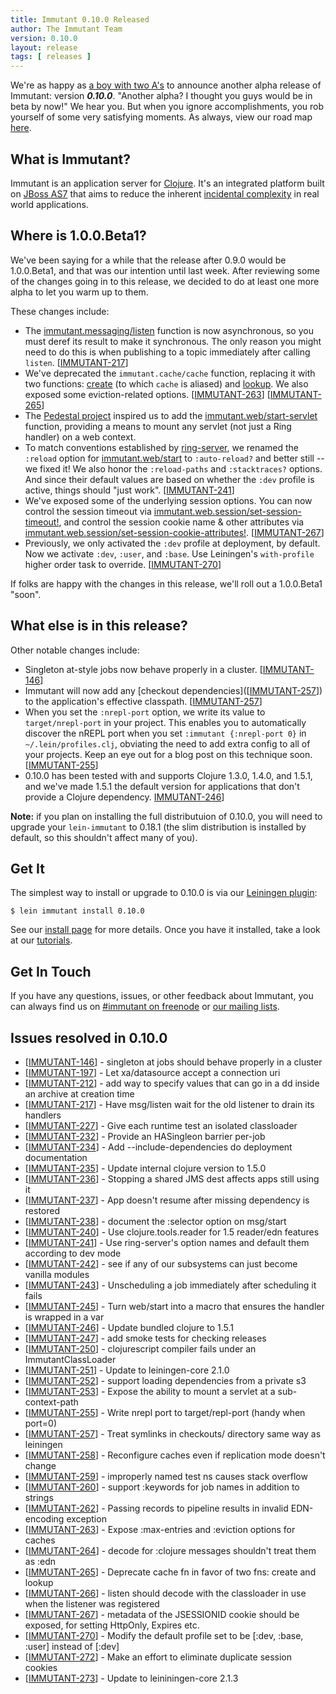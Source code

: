 ```yaml
---
title: Immutant 0.10.0 Released
author: The Immutant Team
version: 0.10.0
layout: release
tags: [ releases ]
---
```


We're as happy as
[a boy with two A's](http://www.youtube.com/watch?v=HOX6MiKsqJo) to
announce another alpha release of Immutant: version **_0.10.0_**.
"Another alpha? I thought you guys would be in beta by now!" We hear
you. But when you ignore accomplishments, you rob yourself of some
very satisfying moments. As always, view our road map
[here](https://issues.jboss.org/browse/IMMUTANT).

## What is Immutant?

Immutant is an application server for [Clojure](http://clojure.org).
It's an integrated platform built on
[JBoss AS7](http://www.jboss.org/as7) that aims to reduce the inherent
[incidental complexity](http://en.wikipedia.org/wiki/Accidental_complexity)
in real world applications.

## Where is 1.0.0.Beta1?

We've been saying for a while that the release after 0.9.0 would be
1.0.0.Beta1, and that was our intention until last week. After
reviewing some of the changes going in to this release, we decided
to do at least one more alpha to let you warm up to them. 

These changes include:

* The
  [immutant.messaging/listen](#{api_doc_for_version('0.10.0','messaging','listen')})
  function is now asynchronous, so you must deref its result to make
  it synchronous. The only reason you might need to do this is when
  publishing to a topic immediately after calling
  `listen`. [<a href='https://issues.jboss.org/browse/IMMUTANT-217'>IMMUTANT-217</a>]
* We've deprecated the `immutant.cache/cache` function, replacing it
  with two functions:
  [create](#{api_doc_for_version('0.10.0','cache','create')}) (to
  which `cache` is aliased) and
  [lookup](#{api_doc_for_version('0.10.0','cache','lookup')}). We also
  exposed some eviction-related
  options. [<a href='https://issues.jboss.org/browse/IMMUTANT-263'>IMMUTANT-263</a>]
  [<a href='https://issues.jboss.org/browse/IMMUTANT-265'>IMMUTANT-265</a>]
* The [Pedestal project](http://pedestal.io) inspired us to add the
  [immutant.web/start-servlet](#{api_doc_for_version('0.10.0','web','start-servlet')})
  function, providing a means to mount any servlet (not just a Ring
  handler) on a web context.
* To match conventions established by
  [ring-server](https://github.com/weavejester/ring-server#usage), we
  renamed the `:reload` option for
  [immutant.web/start](#{api_doc_for_version('0.10.0','web','start')})
  to `:auto-reload?` and better still -- we fixed it! We also honor
  the `:reload-paths` and `:stacktraces?` options. And since their
  default values are based on whether the `:dev` profile is active,
  things should "just work".
  [<a href='https://issues.jboss.org/browse/IMMUTANT-241'>IMMUTANT-241</a>]
* We've exposed some of the underlying session options. You can now
  control the session timeout via
  [immutant.web.session/set-session-timeout!](#{api_doc_for_version('0.10.0','web.session','set-session-timeout!')}),
  and control the session cookie name & other attributes via
  [immutant.web.session/set-session-cookie-attributes!](#{api_doc_for_version('0.10.0','web.session','set-session-cookie-attributes!')}).
  [<a href='https://issues.jboss.org/browse/IMMUTANT-267'>IMMUTANT-267</a>]
* Previously, we only activated the `:dev` profile at deployment, by
  default. Now we activate `:dev`, `:user`, and `:base`. Use
  Leiningen's `with-profile` higher order task to
  override. [<a href='https://issues.jboss.org/browse/IMMUTANT-270'>IMMUTANT-270</a>]

If folks are happy with the changes in this release, we'll roll
out a 1.0.0.Beta1 "soon".

## What else is in this release?

Other notable changes include:

* Singleton at-style jobs now behave properly in a cluster. [<a href='https://issues.jboss.org/browse/IMMUTANT-146'>IMMUTANT-146</a>]
* Immutant will now add any
  [checkout dependencies]([<a href='https://issues.jboss.org/browse/IMMUTANT-257'>IMMUTANT-257</a>])
  to the application's effective
  classpath. [<a href='https://issues.jboss.org/browse/IMMUTANT-257'>IMMUTANT-257</a>]
* When you set the `:nrepl-port` option, we write its value to
  `target/nrepl-port` in your project. This enables you to
  automatically discover the nREPL port when you set `:immutant
  {:nrepl-port 0}` in `~/.lein/profiles.clj`, obviating the need to
  add extra config to all of your projects. Keep an eye out for a blog
  post on this technique
  soon. [<a href='https://issues.jboss.org/browse/IMMUTANT-255'>IMMUTANT-255</a>]
* 0.10.0 has been tested with and supports Clojure 1.3.0, 1.4.0,
  and 1.5.1, and we've made 1.5.1 the default version for applications
  that don't provide a Clojure dependency. <a href='https://issues.jboss.org/browse/IMMUTANT-246'>IMMUTANT-246</a>]
  
**Note:** if you plan on installing the full distributuion of 0.10.0,
you will need to upgrade your `lein-immutant` to 0.18.1 (the slim
distribution is installed by default, so this shouldn't affect many of
you).

## Get It

The simplest way to install or upgrade to 0.10.0 is via our
[Leiningen plugin](https://clojars.org/lein-immutant):

    $ lein immutant install 0.10.0

See our [install page](/install/) for more details. Once you have it
installed, take a look at our [tutorials](/tutorials/).

## Get In Touch

If you have any questions, issues, or other feedback about Immutant,
you can always find us on [#immutant on freenode](/community/) or
[our mailing lists](/community/mailing_lists). 

## Issues resolved in 0.10.0

<ul>
<li>[<a href='https://issues.jboss.org/browse/IMMUTANT-146'>IMMUTANT-146</a>] -         singleton at jobs should behave properly in a cluster</li>
<li>[<a href='https://issues.jboss.org/browse/IMMUTANT-197'>IMMUTANT-197</a>] -         Let xa/datasource accept a connection uri </li>
<li>[<a href='https://issues.jboss.org/browse/IMMUTANT-212'>IMMUTANT-212</a>] -         add way to specify values that can go in a dd inside an archive at creation time</li>
<li>[<a href='https://issues.jboss.org/browse/IMMUTANT-217'>IMMUTANT-217</a>] -         Have msg/listen wait for the old listener to drain its handlers</li>
<li>[<a href='https://issues.jboss.org/browse/IMMUTANT-227'>IMMUTANT-227</a>] -         Give each runtime test an isolated classloader</li>
<li>[<a href='https://issues.jboss.org/browse/IMMUTANT-232'>IMMUTANT-232</a>] -         Provide an HASingleon barrier per-job</li>
<li>[<a href='https://issues.jboss.org/browse/IMMUTANT-234'>IMMUTANT-234</a>] -         Add --include-dependencies do deployment documentation</li>
<li>[<a href='https://issues.jboss.org/browse/IMMUTANT-235'>IMMUTANT-235</a>] -         Update internal clojure version to 1.5.0</li>
<li>[<a href='https://issues.jboss.org/browse/IMMUTANT-236'>IMMUTANT-236</a>] -         Stopping a shared JMS dest affects apps still using it</li>
<li>[<a href='https://issues.jboss.org/browse/IMMUTANT-237'>IMMUTANT-237</a>] -         App doesn&#39;t resume after missing dependency is restored</li>
<li>[<a href='https://issues.jboss.org/browse/IMMUTANT-238'>IMMUTANT-238</a>] -         document the :selector option on msg/start</li>
<li>[<a href='https://issues.jboss.org/browse/IMMUTANT-240'>IMMUTANT-240</a>] -         Use clojure.tools.reader for 1.5 reader/edn features</li>
<li>[<a href='https://issues.jboss.org/browse/IMMUTANT-241'>IMMUTANT-241</a>] -         Use ring-server&#39;s option names and default them according to dev mode</li>
<li>[<a href='https://issues.jboss.org/browse/IMMUTANT-242'>IMMUTANT-242</a>] -         see if any of our subsystems can just become vanilla modules</li>
<li>[<a href='https://issues.jboss.org/browse/IMMUTANT-243'>IMMUTANT-243</a>] -         Unscheduling a job immediately after scheduling it fails</li>
<li>[<a href='https://issues.jboss.org/browse/IMMUTANT-245'>IMMUTANT-245</a>] -         Turn web/start into a macro that ensures the handler is wrapped in a var</li>
<li>[<a href='https://issues.jboss.org/browse/IMMUTANT-246'>IMMUTANT-246</a>] -         Update bundled clojure to 1.5.1</li>
<li>[<a href='https://issues.jboss.org/browse/IMMUTANT-247'>IMMUTANT-247</a>] -         add smoke tests for checking releases</li>
<li>[<a href='https://issues.jboss.org/browse/IMMUTANT-250'>IMMUTANT-250</a>] -         clojurescript compiler fails under an ImmutantClassLoader</li>
<li>[<a href='https://issues.jboss.org/browse/IMMUTANT-251'>IMMUTANT-251</a>] -         Update to leiningen-core 2.1.0</li>
<li>[<a href='https://issues.jboss.org/browse/IMMUTANT-252'>IMMUTANT-252</a>] -         support loading dependencies from a private s3</li>
<li>[<a href='https://issues.jboss.org/browse/IMMUTANT-253'>IMMUTANT-253</a>] -         Expose the ability to mount a servlet at a sub-context-path</li>
<li>[<a href='https://issues.jboss.org/browse/IMMUTANT-255'>IMMUTANT-255</a>] -         Write nrepl port to target/repl-port (handy when port=0)</li>
<li>[<a href='https://issues.jboss.org/browse/IMMUTANT-257'>IMMUTANT-257</a>] -         Treat symlinks in checkouts/ directory same way as leiningen</li>
<li>[<a href='https://issues.jboss.org/browse/IMMUTANT-258'>IMMUTANT-258</a>] -         Reconfigure caches even if replication mode doesn&#39;t change</li>
<li>[<a href='https://issues.jboss.org/browse/IMMUTANT-259'>IMMUTANT-259</a>] -         improperly named test ns causes stack overflow</li>
<li>[<a href='https://issues.jboss.org/browse/IMMUTANT-260'>IMMUTANT-260</a>] -         support :keywords for job names in addition to strings</li>
<li>[<a href='https://issues.jboss.org/browse/IMMUTANT-262'>IMMUTANT-262</a>] -         Passing records to pipeline results in invalid EDN-encoding exception</li>
<li>[<a href='https://issues.jboss.org/browse/IMMUTANT-263'>IMMUTANT-263</a>] -         Expose :max-entries and :eviction options for caches</li>
<li>[<a href='https://issues.jboss.org/browse/IMMUTANT-264'>IMMUTANT-264</a>] -         decode for :clojure messages shouldn&#39;t treat them as :edn</li>
<li>[<a href='https://issues.jboss.org/browse/IMMUTANT-265'>IMMUTANT-265</a>] -         Deprecate cache fn in favor of two fns: create and lookup</li>
<li>[<a href='https://issues.jboss.org/browse/IMMUTANT-266'>IMMUTANT-266</a>] -         listen should decode with the classloader in use when the listener was registered</Lie>
<li>[<a href='https://issues.jboss.org/browse/IMMUTANT-267'>IMMUTANT-267</a>] -         metadata of the JSESSIONID cookie should be exposed, for setting HttpOnly, Expires etc.</Li>
<li>[<a href='https://issues.jboss.org/browse/IMMUTANT-270'>IMMUTANT-270</a>] -         Modify the default profile set to be [:dev, :base, :user] instead of [:dev]</li>
<li>[<a href='https://issues.jboss.org/browse/IMMUTANT-272'>IMMUTANT-272</a>] -         Make an effort to eliminate duplicate session cookies</li>
<li>[<a href='https://issues.jboss.org/browse/IMMUTANT-273'>IMMUTANT-273</a>] -         Update to leininingen-core 2.1.3</li>
</ul>
                
